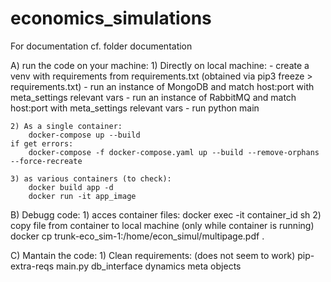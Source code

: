 # economics_simulations
For documentation cf. folder documentation

A) run the code on your machine: 
    1) Directly on local machine:
    - create a venv with requirements from requirements.txt (obtained via pip3 freeze > requirements.txt)
    - run an instance of MongoDB and match host:port with meta_settings relevant vars
    - run an instance of RabbitMQ and match host:port with meta_settings relevant vars
    - run python main

    2) As a single container:
        docker-compose up --build
    if get errors:
        docker-compose -f docker-compose.yaml up --build --remove-orphans --force-recreate

    3) as various containers (to check):
        docker build app -d
        docker run -it app_image

B) Debugg code:
    1) acces container files:
        docker exec -it container_id sh
    2) copy file from container to local machine (only while container is running)
        docker cp trunk-eco_sim-1:/home/econ_simul/multipage.pdf .

C) Mantain the code:
    1) Clean requirements: 
        (does not seem to work)
        pip-extra-reqs main.py db_interface dynamics meta objects